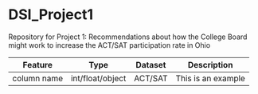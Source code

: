 # DSI_Project1
Repository for Project 1: Recommendations about how the College Board might work to increase the ACT/SAT participation rate in Ohio

|Feature|Type|Dataset|Description|
|---|---|---|---|
|column name|int/float/object|ACT/SAT|This is an example| 
